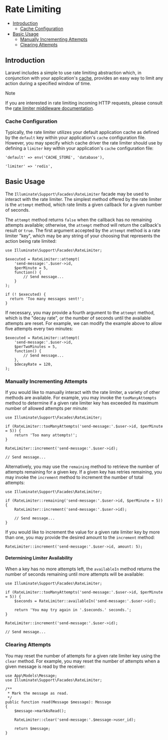 # Rate Limiting

- [Introduction](#introduction)
    - [Cache Configuration](#cache-configuration)
- [Basic Usage](#basic-usage)
    - [Manually Incrementing Attempts](#manually-incrementing-attempts)
    - [Clearing Attempts](#clearing-attempts)

<a name="introduction"></a>
## Introduction

Laravel includes a simple to use rate limiting abstraction which, in conjunction with your application's [cache](cache), provides an easy way to limit any action during a specified window of time.

> [!NOTE]  
> If you are interested in rate limiting incoming HTTP requests, please consult the [rate limiter middleware documentation](/docs/{{version}}/routing#rate-limiting).

<a name="cache-configuration"></a>
### Cache Configuration

Typically, the rate limiter utilizes your default application cache as defined by the `default` key within your application's `cache` configuration file. However, you may specify which cache driver the rate limiter should use by defining a `limiter` key within your application's `cache` configuration file:

    'default' => env('CACHE_STORE', 'database'),

    'limiter' => 'redis',

<a name="basic-usage"></a>
## Basic Usage

The `Illuminate\Support\Facades\RateLimiter` facade may be used to interact with the rate limiter. The simplest method offered by the rate limiter is the `attempt` method, which rate limits a given callback for a given number of seconds.

The `attempt` method returns `false` when the callback has no remaining attempts available; otherwise, the `attempt` method will return the callback's result or `true`. The first argument accepted by the `attempt` method is a rate limiter "key", which may be any string of your choosing that represents the action being rate limited:

    use Illuminate\Support\Facades\RateLimiter;

    $executed = RateLimiter::attempt(
        'send-message:'.$user->id,
        $perMinute = 5,
        function() {
            // Send message...
        }
    );

    if (! $executed) {
      return 'Too many messages sent!';
    }

If necessary, you may provide a fourth argument to the `attempt` method, which is the "decay rate", or the number of seconds until the available attempts are reset. For example, we can modify the example above to allow five attempts every two minutes:

    $executed = RateLimiter::attempt(
        'send-message:'.$user->id,
        $perTwoMinutes = 5,
        function() {
            // Send message...
        },
        $decayRate = 120,
    );

<a name="manually-incrementing-attempts"></a>
### Manually Incrementing Attempts

If you would like to manually interact with the rate limiter, a variety of other methods are available. For example, you may invoke the `tooManyAttempts` method to determine if a given rate limiter key has exceeded its maximum number of allowed attempts per minute:

    use Illuminate\Support\Facades\RateLimiter;

    if (RateLimiter::tooManyAttempts('send-message:'.$user->id, $perMinute = 5)) {
        return 'Too many attempts!';
    }

    RateLimiter::increment('send-message:'.$user->id);

    // Send message...

Alternatively, you may use the `remaining` method to retrieve the number of attempts remaining for a given key. If a given key has retries remaining, you may invoke the `increment` method to increment the number of total attempts:

    use Illuminate\Support\Facades\RateLimiter;

    if (RateLimiter::remaining('send-message:'.$user->id, $perMinute = 5)) {
        RateLimiter::increment('send-message:'.$user->id);

        // Send message...
    }

If you would like to increment the value for a given rate limiter key by more than one, you may provide the desired amount to the `increment` method:

    RateLimiter::increment('send-message:'.$user->id, amount: 5);

<a name="determining-limiter-availability"></a>
#### Determining Limiter Availability

When a key has no more attempts left, the `availableIn` method returns the number of seconds remaining until more attempts will be available:

    use Illuminate\Support\Facades\RateLimiter;

    if (RateLimiter::tooManyAttempts('send-message:'.$user->id, $perMinute = 5)) {
        $seconds = RateLimiter::availableIn('send-message:'.$user->id);

        return 'You may try again in '.$seconds.' seconds.';
    }

    RateLimiter::increment('send-message:'.$user->id);

    // Send message...

<a name="clearing-attempts"></a>
### Clearing Attempts

You may reset the number of attempts for a given rate limiter key using the `clear` method. For example, you may reset the number of attempts when a given message is read by the receiver:

    use App\Models\Message;
    use Illuminate\Support\Facades\RateLimiter;

    /**
     * Mark the message as read.
     */
    public function read(Message $message): Message
    {
        $message->markAsRead();

        RateLimiter::clear('send-message:'.$message->user_id);

        return $message;
    }
